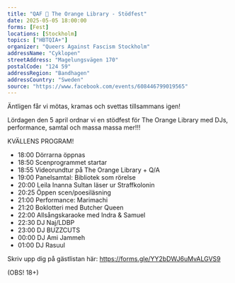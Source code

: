 ```yaml
---
title: "QAF 🧡 The Orange Library - Stödfest"
date: 2025-05-05 18:00:00
forms: [Fest]
locations: [Stockholm]
topics: ["HBTQIA+"]
organizer: "Queers Against Fascism Stockholm"
addressName: "Cyklopen"
streetAddress: "Magelungsvägen 170"
postalCode: "124 59"
addressRegion: "Bandhagen"
addressCountry: "Sweden"
source: "https://www.facebook.com/events/608446799019565"
---
```

Äntligen får vi mötas, kramas och svettas tillsammans igen!

Lördagen den 5 april ordnar vi en stödfest för The Orange Library med DJs, performance, samtal och massa massa mer!!!

KVÄLLENS PROGRAM!
- 18:00 Dörrarna öppnas
- 18:50 Scenprogrammet startar
- 18:55 Videorundtur på The Orange Library + Q/A
- 19:00 Panelsamtal: Bibliotek som rörelse
- 20:00 Leila Inanna Sultan läser ur Straffkolonin
- 20:25 Öppen scen/poesiläsning
- 21:00 Performance: Marimachi
- 21:20 Boklotteri med Butcher Queen
- 22:00 Allsångskaraoke med Indra & Samuel
- 22:30 DJ Naj/LDBP
- 23:00 DJ BUZZCUTS
- 00:00 DJ Ami Jammeh
- 01:00 DJ Rasuul

Skriv upp dig på gästlistan här: https://forms.gle/YY2bDWJ6uMvALGVS9

(OBS! 18+)